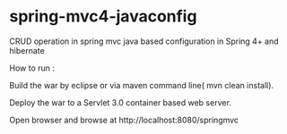 # spring-mvc4-javaconfig

CRUD operation in spring mvc java based configuration in Spring 4+ and hibernate

How to run : 

Build the war by eclipse or via maven command line( mvn clean install).

Deploy the war to a Servlet 3.0 container based web server.

Open browser and browse at http://localhost:8080/springmvc
